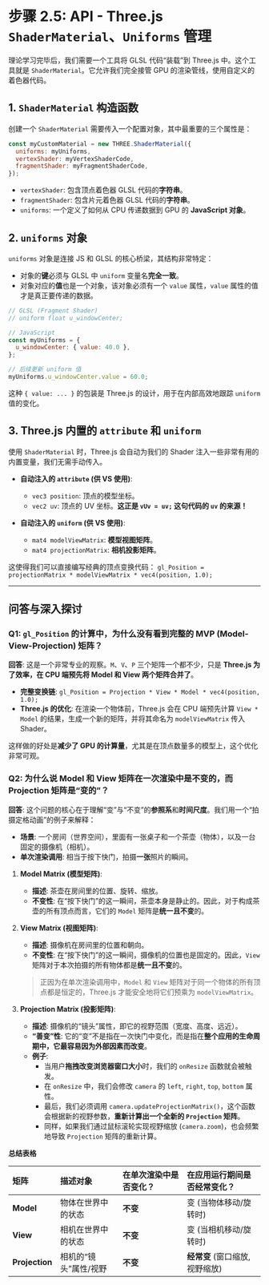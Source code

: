 # 步骤 2.5: API - Three.js `ShaderMaterial`、`Uniforms` 管理

理论学习完毕后，我们需要一个工具将 GLSL 代码“装载”到 Three.js 中。这个工具就是 `ShaderMaterial`。它允许我们完全接管 GPU 的渲染管线，使用自定义的着色器代码。

## 1. `ShaderMaterial` 构造函数

创建一个 `ShaderMaterial` 需要传入一个配置对象，其中最重要的三个属性是：

```javascript
const myCustomMaterial = new THREE.ShaderMaterial({
  uniforms: myUniforms,
  vertexShader: myVertexShaderCode,
  fragmentShader: myFragmentShaderCode,
});
```

- `vertexShader`: 包含顶点着色器 GLSL 代码的**字符串**。
- `fragmentShader`: 包含片元着色器 GLSL 代码的**字符串**。
- `uniforms`: 一个定义了如何从 CPU 传递数据到 GPU 的 **JavaScript 对象**。

## 2. `uniforms` 对象

`uniforms` 对象是连接 JS 和 GLSL 的核心桥梁，其结构非常特定：

- 对象的**键**必须与 GLSL 中 `uniform` 变量名**完全一致**。
- 对象对应的**值**也是一个对象，该对象必须有一个 `value` 属性，`value` 属性的值才是真正要传递的数据。

```javascript
// GLSL (Fragment Shader)
// uniform float u_windowCenter;

// JavaScript
const myUniforms = {
  u_windowCenter: { value: 40.0 },
};

// 后续更新 uniform 值
myUniforms.u_windowCenter.value = 60.0;
```

这种 `{ value: ... }` 的包装是 Three.js 的设计，用于在内部高效地跟踪 `uniform` 值的变化。

## 3. Three.js 内置的 `attribute` 和 `uniform`

使用 `ShaderMaterial` 时，Three.js 会自动为我们的 Shader 注入一些非常有用的内置变量，我们无需手动传入。

- **自动注入的 `attribute` (供 VS 使用)**:

  - `vec3 position`: 顶点的模型坐标。
  - `vec2 uv`: 顶点的 UV 坐标。**这正是 `vUv = uv;` 这句代码的 `uv` 的来源！**

- **自动注入的 `uniform` (供 VS 使用)**:
  - `mat4 modelViewMatrix`: **模型视图矩阵**。
  - `mat4 projectionMatrix`: **相机投影矩阵**。

这使得我们可以直接编写经典的顶点变换代码：
`gl_Position = projectionMatrix * modelViewMatrix * vec4(position, 1.0);`

---

## 问答与深入探讨

### Q1: `gl_Position` 的计算中，为什么没有看到完整的 MVP (Model-View-Projection) 矩阵？

**回答**:
这是一个非常专业的观察。`M`、`V`、`P` 三个矩阵一个都不少，只是 **Three.js 为了效率，在 CPU 端预先将 Model 和 View 两个矩阵合并了**。

- **完整变换链**: `gl_Position = Projection * View * Model * vec4(position, 1.0);`
- **Three.js 的优化**: 在渲染一个物体前，Three.js 会在 CPU 端预先计算 `View * Model` 的结果，生成一个新的矩阵，并将其命名为 `modelViewMatrix` 传入 Shader。

这样做的好处是**减少了 GPU 的计算量**，尤其是在顶点数量多的模型上，这个优化非常可观。

### Q2: 为什么说 Model 和 View 矩阵在一次渲染中是不变的，而 Projection 矩阵是“变的”？

**回答**:
这个问题的核心在于理解“变”与“不变”的**参照系**和**时间尺度**。我们用一个“拍摄定格动画”的例子来解释：

- **场景**: 一个房间（世界空间），里面有一张桌子和一个茶壶（物体），以及一台固定的摄像机（相机）。
- **单次渲染调用**: 相当于按下快门，拍摄**一张**照片的瞬间。

1.  **Model Matrix (模型矩阵)**:

    - **描述**: 茶壶在房间里的位置、旋转、缩放。
    - **不变性**: 在“按下快门”的这一瞬间，茶壶本身是静止的。因此，对于构成茶壶的所有顶点而言，它们的 `Model` 矩阵是**统一且不变**的。

2.  **View Matrix (视图矩阵)**:

    - **描述**: 摄像机在房间里的位置和朝向。
    - **不变性**: 在“按下快门”的这一瞬间，摄像机的位置也是固定的。因此，`View` 矩阵对于本次拍摄的所有物体都是**统一且不变**的。

    > 正因为在单次渲染调用中，`Model` 和 `View` 矩阵对于同一个物体的所有顶点都是恒定的，Three.js 才能安全地将它们预乘为 `modelViewMatrix`。

3.  **Projection Matrix (投影矩阵)**:
    - **描述**: 摄像机的“镜头”属性，即它的视野范围（宽度、高度、远近）。
    - **“善变”性**: 它的“变”不是指在一次快门中变化，而是指在**整个应用的生命周期中，它最容易因为外部因素而改变**。
    - **例子**:
      - 当用户**拖拽改变浏览器窗口大小**时，我们的 `onResize` 函数就会被触发。
      - 在 `onResize` 中，我们会修改 `camera` 的 `left`, `right`, `top`, `bottom` 属性。
      - 最后，我们必须调用 `camera.updateProjectionMatrix()`，这个函数会根据新的视野参数，**重新计算出一个全新的 `Projection` 矩阵**。
      - 同样，如果我们通过鼠标滚轮实现视野缩放 (`camera.zoom`)，也会频繁地导致 `Projection` 矩阵的重新计算。

**总结表格**

| 矩阵           | 描述对象              | 在**单次渲染**中是否变化？ | 在**应用运行期间**是否经常变化？ |
| :------------- | :-------------------- | :------------------------- | :------------------------------- |
| **Model**      | 物体在世界中的状态    | **不变**                   | 变 (当物体移动/旋转时)           |
| **View**       | 相机在世界中的状态    | **不变**                   | 变 (当相机移动/旋转时)           |
| **Projection** | 相机的“镜头”属性/视野 | **不变**                   | **经常变** (窗口缩放, 视野缩放)  |
